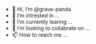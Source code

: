 - 👋 Hi, I’m @grave-panda
- 👀 I’m intrested in ...
- 🌱 I’m currently learing ...
- 💞️ I’m looking to collabrate on ...
- 📫 How to reach me ...

<!---
grave-panda/grave-panda is a ✨ special ✨ repository because its `README.md` (this file) appears on your GitHub profile.
You can clik the Preview link to take a look at your changes.
--->
